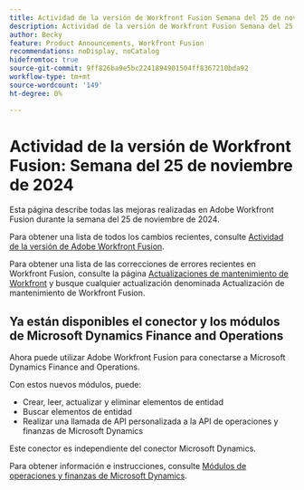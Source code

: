 ```yaml
---
title: Actividad de la versión de Workfront Fusion Semana del 25 de noviembre de 2024
description: Actividad de la versión de Workfront Fusion Semana del 25 de noviembre de 2024
author: Becky
feature: Product Announcements, Workfront Fusion
recommendations: noDisplay, noCatalog
hidefromtoc: true
source-git-commit: 9ff826ba9e5bc2241894901504ff8367210bda92
workflow-type: tm+mt
source-wordcount: '149'
ht-degree: 0%

---
```


# Actividad de la versión de Workfront Fusion: Semana del 25 de noviembre de 2024

Esta página describe todas las mejoras realizadas en Adobe Workfront Fusion durante la semana del 25 de noviembre de 2024.

Para obtener una lista de todos los cambios recientes, consulte [Actividad de la versión de Adobe Workfront Fusion](../../../product-announcements/product-releases/fusion-release-activity/fusion-release-activity.md).

Para obtener una lista de las correcciones de errores recientes en Workfront Fusion, consulte la página [Actualizaciones de mantenimiento de Workfront](https://experienceleague.adobe.com/docs/workfront-known-issues/releases/current-updates.html) y busque cualquier actualización denominada Actualización de mantenimiento de Workfront Fusion.

## Ya están disponibles el conector y los módulos de Microsoft Dynamics Finance and Operations

Ahora puede utilizar Adobe Workfront Fusion para conectarse a Microsoft Dynamics Finance and Operations.

Con estos nuevos módulos, puede:

* Crear, leer, actualizar y eliminar elementos de entidad
* Buscar elementos de entidad
* Realizar una llamada de API personalizada a la API de operaciones y finanzas de Microsoft Dynamics

Este conector es independiente del conector Microsoft Dynamics.

Para obtener información e instrucciones, consulte [Módulos de operaciones y finanzas de Microsoft Dynamics](/help/quicksilver/workfront-fusion/apps-and-their-modules/dynamics-finance-operations-modules.md).

